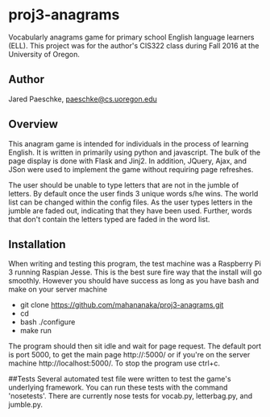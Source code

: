# proj3-anagrams
Vocabularly anagrams game for primary school English language learners (ELL).
This project was for the author's CIS322 class during Fall 2016 at the University
of Oregon.

## Author
Jared Paeschke, paeschke@cs.uoregon.edu

## Overview
This anagram game is intended for individuals in the process of learning English.
It is written in primarily using python and javascript. The bulk of the page
display is done with Flask and Jinj2. In addition, JQuery, Ajax, and JSon were 
used to implement the game without requiring page refreshes.

The user should be unable to type letters that are not in the jumble of letters.
By default once the user finds 3 unique words s/he wins. The world list can be 
changed within the config files. As the user types letters in the jumble are 
faded out, indicating that they have been used. Further, words that don't contain 
the letters typed are faded in the word list.

## Installation
When writing and testing this program, the test machine was a Raspberry Pi 3 running
Raspian Jesse. This is the best sure fire way that the install will go smoothly. 
However you should have success as long as you have bash and make on your server machine

* git clone https://github.com/mahananaka/proj3-anagrams.git <install directory>
* cd <install directory>
* bash ./configure
* make run

The program should then sit idle and wait for page request. The default port is
port 5000, to get the main page http://<serverip>:5000/ or if you're on the server
machine http://localhost:5000/. To stop the program use ctrl+c.

##Tests
Several automated test file were written to test the game's underlying framework. 
You can run these tests with the command 'nosetests'. There are currently nose tests
for vocab.py, letterbag.py, and jumble.py.



